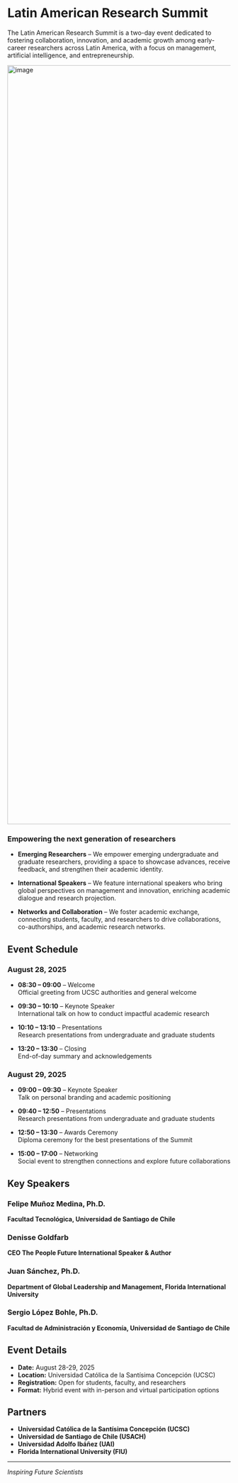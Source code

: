 # Latin American Research Summit

The Latin American Research Summit is a two-day event dedicated to fostering collaboration, innovation, and academic growth among early-career researchers across Latin America, with a focus on management, artificial intelligence, and entrepreneurship.

<img width="3024" height="1714" alt="image" src="https://github.com/user-attachments/assets/b4c89efc-78a3-4c14-a5d8-4f8fd7b5ba25" />

### Empowering the next generation of researchers

- **Emerging Researchers** – We empower emerging undergraduate and graduate researchers, providing a space to showcase advances, receive feedback, and strengthen their academic identity.

- **International Speakers** – We feature international speakers who bring global perspectives on management and innovation, enriching academic dialogue and research projection.

- **Networks and Collaboration** – We foster academic exchange, connecting students, faculty, and researchers to drive collaborations, co-authorships, and academic research networks.

## Event Schedule

### August 28, 2025
- **08:30 – 09:00** – Welcome  
  Official greeting from UCSC authorities and general welcome

- **09:30 – 10:10** – Keynote Speaker  
  International talk on how to conduct impactful academic research

- **10:10 – 13:10** – Presentations  
  Research presentations from undergraduate and graduate students

- **13:20 – 13:30** – Closing  
  End-of-day summary and acknowledgements

### August 29, 2025
- **09:00 – 09:30** – Keynote Speaker  
  Talk on personal branding and academic positioning

- **09:40 – 12:50** – Presentations  
  Research presentations from undergraduate and graduate students

- **12:50 – 13:30** – Awards Ceremony  
  Diploma ceremony for the best presentations of the Summit

- **15:00 – 17:00** – Networking  
  Social event to strengthen connections and explore future collaborations

## Key Speakers

### Felipe Muñoz Medina, Ph.D.
**Facultad Tecnológica, Universidad de Santiago de Chile**

### Denisse Goldfarb
**CEO The People Future International Speaker & Author**

### Juan Sánchez, Ph.D.
**Department of Global Leadership and Management, Florida International University**

### Sergio López Bohle, Ph.D.
**Facultad de Administración y Economía, Universidad de Santiago de Chile**

## Event Details

- **Date:** August 28-29, 2025
- **Location:** Universidad Católica de la Santísima Concepción (UCSC)
- **Registration:** Open for students, faculty, and researchers
- **Format:** Hybrid event with in-person and virtual participation options

## Partners

- **Universidad Católica de la Santísima Concepción (UCSC)**
- **Universidad de Santiago de Chile (USACH)**
- **Universidad Adolfo Ibáñez (UAI)**
- **Florida International University (FIU)**

---

*Inspiring Future Scientists*

